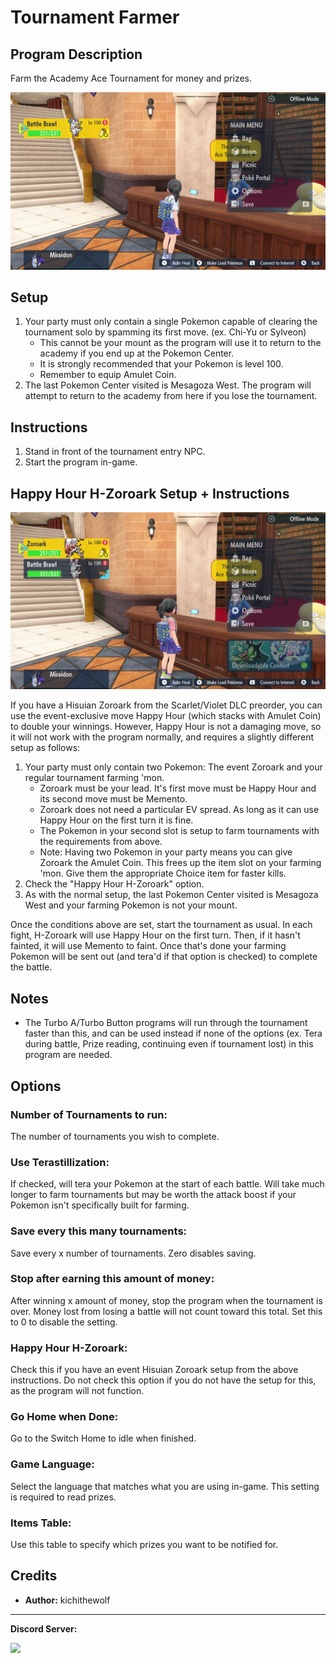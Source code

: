# Tournament Farmer

## Program Description

Farm the Academy Ace Tournament for money and prizes.

<img src="images/TournamentFarmer.png">

## Setup

1. Your party must only contain a single Pokemon capable of clearing the tournament solo by spamming its first move. (ex. Chi-Yu or Sylveon)
	* This cannot be your mount as the program will use it to return to the academy if you end up at the Pokemon Center.
	* It is strongly recommended that your Pokemon is level 100.
	* Remember to equip Amulet Coin.
2. The last Pokemon Center visited is Mesagoza West. The program will attempt to return to the academy from here if you lose the tournament.

## Instructions

1. Stand in front of the tournament entry NPC.
2. Start the program in-game.

## Happy Hour H-Zoroark Setup + Instructions

<img src="images/TournamentFarmerZoroark.png">

If you have a Hisuian Zoroark from the Scarlet/Violet DLC preorder, you can use the event-exclusive move Happy Hour (which stacks with Amulet Coin) to double your winnings. However, Happy Hour is not a damaging move, so it will not work with the program normally, and requires a slightly different setup as follows:

1. Your party must only contain two Pokemon: The event Zoroark and your regular tournament farming 'mon.
	* Zoroark must be your lead. It's first move must be Happy Hour and its second move must be Memento.
	* Zoroark does not need a particular EV spread. As long as it can use Happy Hour on the first turn it is fine.
	* The Pokemon in your second slot is setup to farm tournaments with the requirements from above.
	* Note: Having two Pokemon in your party means you can give Zoroark the Amulet Coin. This frees up the item slot on your farming 'mon. Give them the appropriate Choice item for faster kills.
2. Check the "Happy Hour H-Zoroark" option.
3. As with the normal setup, the last Pokemon Center visited is Mesagoza West and your farming Pokemon is not your mount.

Once the conditions above are set, start the tournament as usual. In each fight, H-Zoroark will use Happy Hour on the first turn. Then, if it hasn't fainted, it will use Memento to faint. Once that's done your farming Pokemon will be sent out (and tera'd if that option is checked) to complete the battle.

## Notes
- The Turbo A/Turbo Button programs will run through the tournament faster than this, and can be used instead if none of the options (ex. Tera during battle, Prize reading, continuing even if tournament lost) in this program are needed.

## Options

### Number of Tournaments to run:

The number of tournaments you wish to complete.

### Use Terastillization:

If checked, will tera your Pokemon at the start of each battle. Will take much longer to farm tournaments but may be worth the attack boost if your Pokemon isn't specifically built for farming.

### Save every this many tournaments:

Save every x number of tournaments. Zero disables saving.

### Stop after earning this amount of money:

After winning x amount of money, stop the program when the tournament is over. Money lost from losing a battle will not count toward this total. Set this to 0 to disable the setting.

### Happy Hour H-Zoroark:

Check this if you have an event Hisuian Zoroark setup from the above instructions. Do not check this option if you do not have the setup for this, as the program will not function.

### Go Home when Done:

Go to the Switch Home to idle when finished.

### Game Language:

Select the language that matches what you are using in-game. This setting is required to read prizes.

### Items Table:

Use this table to specify which prizes you want to be notified for.

## Credits

- **Author:** kichithewolf


<hr>

**Discord Server:** 

[<img src="https://canary.discordapp.com/api/guilds/695809740428673034/widget.png?style=banner2">](https://discord.gg/cQ4gWxN)

